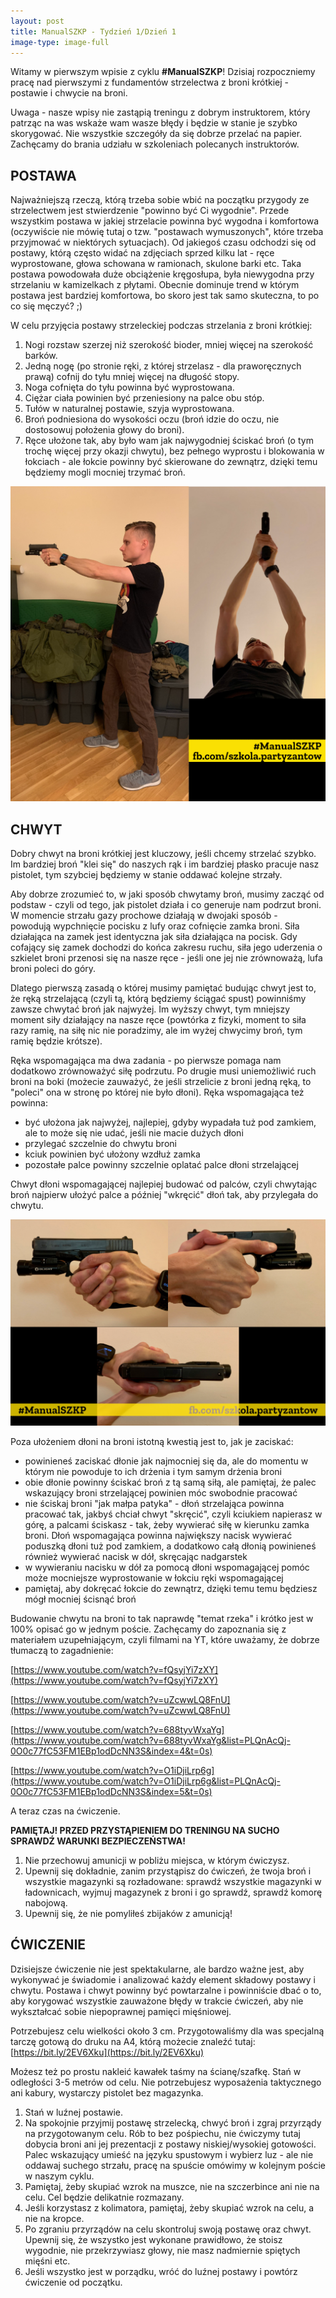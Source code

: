 ```yaml
---
layout: post
title: ManualSZKP - Tydzień 1/Dzień 1
image-type: image-full
---
```

Witamy w pierwszym wpisie z cyklu **#ManualSZKP**! Dzisiaj rozpoczniemy pracę nad pierwszymi z fundamentów strzelectwa z broni krótkiej - postawie i chwycie na broni.

Uwaga - nasze wpisy nie zastąpią treningu z dobrym instruktorem, który patrząc na was wskaże wam wasze błędy i będzie w stanie je szybko skorygować. Nie wszystkie szczegóły da się dobrze przelać na papier. Zachęcamy do brania udziału w szkoleniach polecanych instruktorów.

## POSTAWA

Najważniejszą rzeczą, którą trzeba sobie wbić na początku przygody ze strzelectwem jest stwierdzenie "powinno być Ci wygodnie". Przede wszystkim postawa w jakiej strzelacie powinna być wygodna i komfortowa (oczywiście nie mówię tutaj o tzw. "postawach wymuszonych", które trzeba przyjmować w niektórych sytuacjach). Od jakiegoś czasu odchodzi się od postawy, którą często widać na zdjęciach sprzed kilku lat - ręce wyprostowane, głowa schowana w ramionach, skulone barki etc. Taka postawa powodowała duże obciążenie kręgosłupa, była niewygodna przy strzelaniu w kamizelkach z płytami. Obecnie dominuje trend w którym postawa jest bardziej komfortowa, bo skoro jest tak samo skuteczna, to po co się męczyć? ;)

W celu przyjęcia postawy strzeleckiej podczas strzelania z broni krótkiej:

1. Nogi rozstaw szerzej niż szerokość bioder, mniej więcej na szerokość barków.
2. Jedną nogę (po stronie ręki, z której strzelasz - dla praworęcznych prawą) cofnij do tyłu mniej więcej na długość stopy.
3. Noga cofnięta do tyłu powinna być wyprostowana.
4. Ciężar ciała powinien być przeniesiony na palce obu stóp.
5. Tułów w naturalnej postawie, szyja wyprostowana.
6. Broń podniesiona do wysokości oczu (broń idzie do oczu, nie dostosowuj położenia głowy do broni).
7. Ręce ułożone tak, aby było wam jak najwygodniej ściskać broń (o tym trochę więcej przy okazji chwytu), bez pełnego wyprostu i blokowania w łokciach - ale łokcie powinny być skierowane do zewnątrz, dzięki temu będziemy mogli mocniej trzymać broń.

<a href="/img/manualszkp/postawa.png"><img class="image-inline-small" src="/img/manualszkp/postawa.png"></a>

## CHWYT

Dobry chwyt na broni krótkiej jest kluczowy, jeśli chcemy strzelać szybko. Im bardziej broń "klei się" do naszych rąk i im bardziej płasko pracuje nasz pistolet, tym szybciej będziemy w stanie oddawać kolejne strzały.

Aby dobrze zrozumieć to, w jaki sposób chwytamy broń, musimy zacząć od podstaw - czyli od tego, jak pistolet działa i co generuje nam podrzut broni. W momencie strzału gazy prochowe działają w dwojaki sposób - powodują wypchnięcie pocisku z lufy oraz cofnięcie zamka broni. Siła działająca na zamek jest identyczna jak siła działająca na pocisk. Gdy cofający się zamek dochodzi do końca zakresu ruchu, siła jego uderzenia o szkielet broni przenosi się na nasze ręce - jeśli one jej nie zrównoważą, lufa broni poleci do góry.

Dlatego pierwszą zasadą o której musimy pamiętać budując chwyt jest to, że ręką strzelającą (czyli tą, którą będziemy ściągać spust) powinniśmy zawsze chwytać broń jak najwyżej. Im wyższy chwyt, tym mniejszy moment siły działający na nasze ręce (powtórka z fizyki, moment to siła razy ramię, na siłę nic nie poradzimy, ale im wyżej chwycimy broń, tym ramię będzie krótsze).

Ręka wspomagająca ma dwa zadania - po pierwsze pomaga nam dodatkowo zrównoważyć siłę podrzutu. Po drugie musi uniemożliwić ruch broni na boki (możecie zauważyć, że jeśli strzelicie z broni jedną ręką, to "poleci" ona w stronę po której nie było dłoni). Ręka wspomagająca też powinna:

- być ułożona jak najwyżej, najlepiej, gdyby wypadała tuż pod zamkiem, ale to może się nie udać, jeśli nie macie dużych dłoni
- przylegać szczelnie do chwytu broni
- kciuk powinien być ułożony wzdłuż zamka
- pozostałe palce powinny szczelnie oplatać palce dłoni strzelającej

Chwyt dłoni wspomagającej najlepiej budować od palców, czyli chwytając broń najpierw ułożyć palce a później "wkręcić" dłoń tak, aby przylegała do chwytu.

<a href="/img/manualszkp/chwyt.png"><img class="image-inline-small" src="/img/manualszkp/chwyt.png"></a>

Poza ułożeniem dłoni na broni istotną kwestią jest to, jak je zaciskać:

- powinieneś zaciskać dłonie jak najmocniej się da, ale do momentu w którym nie powoduje to ich drżenia i tym samym drżenia broni
- obie dłonie powinny ściskać broń z tą samą siłą, ale pamiętaj, że palec wskazujący broni strzelającej powinien móc swobodnie pracować
- nie ściskaj broni "jak małpa patyka" - dłoń strzelająca powinna pracować tak, jakbyś chciał chwyt "skręcić", czyli kciukiem napierasz w górę, a palcami ściskasz - tak, żeby wywierać siłę w kierunku zamka broni. Dłoń wspomagająca powinna największy nacisk wywierać poduszką dłoni tuż pod zamkiem, a dodatkowo całą dłonią powinieneś również wywierać nacisk w dół, skręcając nadgarstek
- w wywieraniu nacisku w dół za pomocą dłoni wspomagającej pomóc może mocniejsze wyprostowanie w łokciu ręki wspomagającej
- pamiętaj, aby dokręcać łokcie do zewnątrz, dzięki temu temu będziesz mógł mocniej ścisnąć broń

Budowanie chwytu na broni to tak naprawdę "temat rzeka" i krótko jest w 100% opisać go w jednym poście. Zachęcamy do zapoznania się z materiałem uzupełniającym, czyli filmami na YT, które uważamy, że dobrze tłumaczą to zagadnienie:

[https://www.youtube.com/watch?v=fQsyjYi7zXY](https://www.youtube.com/watch?v=fQsyjYi7zXY)

[https://www.youtube.com/watch?v=uZcwwLQ8FnU](https://www.youtube.com/watch?v=uZcwwLQ8FnU)

[https://www.youtube.com/watch?v=688tyvWxaYg](https://www.youtube.com/watch?v=688tyvWxaYg&list=PLQnAcQj-0O0c77fC53FM1EBp1odDcNN3S&index=4&t=0s)

[https://www.youtube.com/watch?v=O1iDjiLrp6g](https://www.youtube.com/watch?v=O1iDjiLrp6g&list=PLQnAcQj-0O0c77fC53FM1EBp1odDcNN3S&index=5&t=0s)

A teraz czas na ćwiczenie.

**PAMIĘTAJ! PRZED PRZYSTĄPIENIEM DO TRENINGU NA SUCHO SPRAWDŹ WARUNKI BEZPIECZEŃSTWA!**

1. Nie przechowuj amunicji w pobliżu miejsca, w którym ćwiczysz.
2. Upewnij się dokładnie, zanim przystąpisz do ćwiczeń, że twoja broń i wszystkie magazynki są rozładowane: sprawdź wszystkie magazynki w ładownicach, wyjmuj magazynek z broni i go sprawdź, sprawdź komorę nabojową.
3. Upewnij się, że nie pomyliłeś zbijaków z amunicją!

## ĆWICZENIE

Dzisiejsze ćwiczenie nie jest spektakularne, ale bardzo ważne jest, aby wykonywać je świadomie i analizować każdy element składowy postawy i chwytu. Postawa i chwyt powinny być powtarzalne i powinniście dbać o to, aby korygować wszystkie zauważone błędy w trakcie ćwiczeń, aby nie wykształcać sobie niepoprawnej pamięci mięśniowej.

Potrzebujesz celu wielkości około 3 cm. Przygotowaliśmy dla was specjalną tarczę gotową do druku na A4, którą możecie znaleźć tutaj: [https://bit.ly/2EV6Xku](https://bit.ly/2EV6Xku)

Możesz też po prostu nakleić kawałek taśmy na ścianę/szafkę. Stań w odległości 3-5 metrów od celu. Nie potrzebujesz wyposażenia taktycznego ani kabury, wystarczy pistolet bez magazynka.

1. Stań w luźnej postawie.
2. Na spokojnie przyjmij postawę strzelecką, chwyć broń i zgraj przyrządy na przygotowanym celu. Rób to bez pośpiechu, nie ćwiczymy tutaj dobycia broni ani jej prezentacji z postawy niskiej/wysokiej gotowości. Palec wskazujący umieść na języku spustowym i wybierz luz - ale nie oddawaj suchego strzału, pracę na spuście omówimy w kolejnym poście w naszym cyklu.
3. Pamiętaj, żeby skupiać wzrok na muszce, nie na szczerbince ani nie na celu. Cel będzie delikatnie rozmazany.
4. Jeśli korzystasz z kolimatora, pamiętaj, żeby skupiać wzrok na celu, a nie na kropce.
5. Po zgraniu przyrządów na celu skontroluj swoją postawę oraz chwyt. Upewnij się, że wszystko jest wykonane prawidłowo, że stoisz wygodnie, nie przekrzywiasz głowy, nie masz nadmiernie spiętych mięśni etc.
6. Jeśli wszystko jest w porządku, wróć do luźnej postawy i powtórz ćwiczenie od początku.